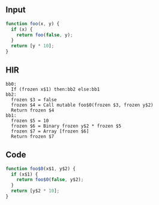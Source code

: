 
## Input

```javascript
function foo(x, y) {
  if (x) {
    return foo(false, y);
  }
  return [y * 10];
}

```

## HIR

```
bb0:
  If (frozen x$1) then:bb2 else:bb1
bb2:
  frozen $3 = false
  frozen $4 = Call mutable foo$0(frozen $3, frozen y$2)
  Return frozen $4
bb1:
  frozen $5 = 10
  frozen $6 = Binary frozen y$2 * frozen $5
  frozen $7 = Array [frozen $6]
  Return frozen $7
```

## Code

```javascript
function foo$0(x$1, y$2) {
  if (x$1) {
    return foo$0(false, y$2);
  }
  return [y$2 * 10];
}

```
      
